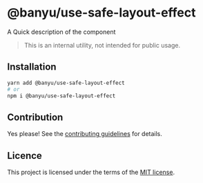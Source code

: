 # @banyu/use-safe-layout-effect

A Quick description of the component

> This is an internal utility, not intended for public usage.

## Installation

```sh
yarn add @banyu/use-safe-layout-effect
# or
npm i @banyu/use-safe-layout-effect
```

## Contribution

Yes please! See the
[contributing guidelines](https://github.com/muhamien/jala-design/blob/master/CONTRIBUTING.md)
for details.

## Licence

This project is licensed under the terms of the
[MIT license](https://github.com/muhamien/jala-design/blob/master/LICENSE).
